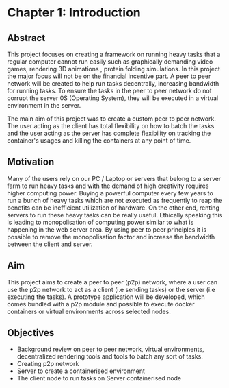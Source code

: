 # Chapter 1: Introduction

## Abstract
This project focuses on creating a framework on running heavy tasks that a regular computer
cannot run easily such as graphically demanding video games, rendering 3D animations , protein
folding simulations. In this project the major focus will not be on the financial incentive part. A peer
to peer network will be created to help run tasks decentrally, increasing bandwidth for running
tasks. To ensure the tasks in the peer to peer network do not corrupt the server 0S (Operating
System), they will be executed in a virtual environment in the server.

The main aim of this project was to create a custom peer to peer network. The user acting as the
client has total flexibility on how to batch the tasks and the user acting as the server has complete
flexibility on tracking the container's usages and killing the containers at any point of time. 

## Motivation
Many of the users rely on our PC / Laptop or servers that belong to a server farm to run heavy
tasks and with the demand of high creativity requires higher computing power. Buying a powerful
computer every few years to run a bunch of heavy tasks which are not executed as frequently to
reap the benefits can be inefficient utilization of hardware. On the other end, renting servers to
run these heavy tasks can be really useful. Ethically speaking this is leading to monopolisation of
computing power similar to what is happening in the web server area. By using peer to peer
principles it is possible to remove the monopolisation factor and increase the bandwidth between
the client and server.

## Aim
This project aims to create a peer to peer (p2p) network, where a user can use the p2p network to
act as a client (i.e sending tasks) or the server (i.e executing the tasks). A prototype application will
be developed, which comes bundled with a p2p module and possible to execute docker containers
or virtual environments across selected nodes.

## Objectives
- Background review on peer to peer network, virtual environments, decentralized
rendering tools and tools to batch any sort of tasks.
- Creating p2p network
- Server to create a containerised environment
- The client node to run tasks on Server containerised node